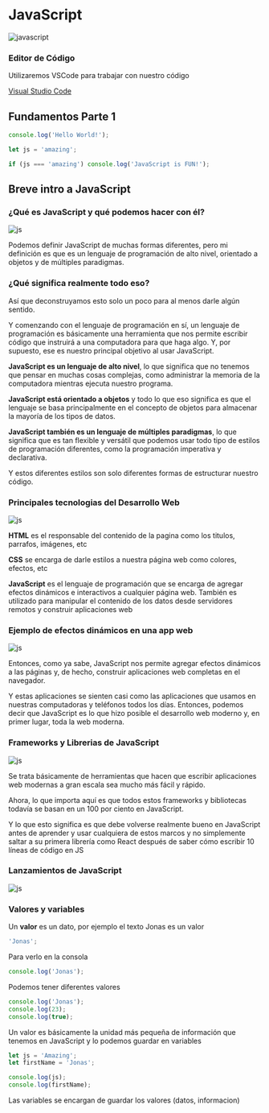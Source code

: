 # JavaScript

![javascript](https://icongr.am/devicon/javascript-original.svg?size=128&color=currentColor)

### Editor de Código

Utilizaremos VSCode para trabajar con nuestro código

[Visual Studio Code](https://code.visualstudio.com/)

## Fundamentos Parte 1

```javascript
console.log('Hello World!');
```

```javascript
let js = 'amazing';

if (js === 'amazing') console.log('JavaScript is FUN!');
```

## Breve intro a JavaScript

### ¿Qué es JavaScript y qué podemos hacer con él?

![js](https://github.com/hugoorlando/javascript/blob/main/img/js_1.png)

Podemos definir JavaScript de muchas formas diferentes, pero mi definición es que es un lenguaje de programación de alto nivel, orientado a objetos y de múltiples paradigmas.

### ¿Qué significa realmente todo eso?

Así que deconstruyamos esto solo un poco para al menos darle algún sentido.

Y comenzando con el lenguaje de programación en sí, un lenguaje de programación es básicamente una herramienta que nos permite escribir código que instruirá a una computadora para que haga algo. Y, por supuesto, ese es nuestro principal objetivo al usar JavaScript.

**JavaScript es un lenguaje de alto nivel**, lo que significa que no tenemos que pensar en muchas cosas complejas, como administrar la memoria de la computadora mientras ejecuta nuestro programa.

**JavaScript está orientado a objetos** y todo lo que eso significa es que el lenguaje se basa principalmente en el concepto de objetos para almacenar la mayoría de los tipos de datos.

**JavaScript también es un lenguaje de múltiples paradigmas**, lo que significa que es tan flexible y versátil que podemos usar todo tipo de estilos de programación diferentes, como la programación imperativa y declarativa.

Y estos diferentes estilos son solo diferentes formas de estructurar nuestro código.

### Principales tecnologias del Desarrollo Web

![js](https://github.com/hugoorlando/javascript/blob/main/img/js_2.png)

**HTML** es el responsable del contenido de la pagina como los titulos, parrafos, imágenes, etc

**CSS** se encarga de darle estilos a nuestra página web como colores, efectos, etc

**JavaScript** es el lenguaje de programación que se encarga de agregar efectos dinámicos e interactivos a cualquier página web. También es utilizado para manipular el contenido de los datos desde servidores remotos y construir aplicaciones web

### Ejemplo de efectos dinámicos en una app web

![js](https://github.com/hugoorlando/javascript/blob/main/img/js_3.png)

Entonces, como ya sabe, JavaScript nos permite agregar efectos dinámicos a las páginas y, de hecho, construir aplicaciones web completas en el navegador.

Y estas aplicaciones se sienten casi como las aplicaciones que usamos en nuestras computadoras y teléfonos todos los días. Entonces, podemos decir que JavaScript es lo que hizo posible el desarrollo web moderno y, en primer lugar, toda la web moderna.

### Frameworks y Librerias de JavaScript

![js](https://github.com/hugoorlando/javascript/blob/main/img/js_4.png)

Se trata básicamente de herramientas que hacen que escribir aplicaciones web modernas a gran escala sea mucho más fácil y rápido.

Ahora, lo que importa aquí es que todos estos frameworks y bibliotecas todavía se basan en un 100 por ciento en JavaScript.

Y lo que esto significa es que debe volverse realmente bueno en JavaScript antes de aprender y usar cualquiera de estos marcos y no simplemente saltar a su primera librería como React después de saber cómo escribir 10 líneas de código en JS

### Lanzamientos de JavaScript

![js](https://github.com/hugoorlando/javascript/blob/main/img/js_5.png)

### Valores y variables

Un **valor** es un dato, por ejemplo el texto Jonas es un valor

```javascript
'Jonas';
```

Para verlo en la consola

```javascript
console.log('Jonas');
```

Podemos tener diferentes valores

```javascript
console.log('Jonas');
console.log(23);
console.log(true);
```

Un valor es básicamente la unidad más pequeña de información que tenemos en JavaScript y lo podemos guardar en variables

```javascript
let js = 'Amazing';
let firstName = 'Jonas';

console.log(js);
console.log(firstName);
```

Las variables se encargan de guardar los valores (datos, informacion)

